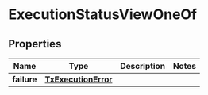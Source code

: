 
# ExecutionStatusViewOneOf

## Properties
| Name | Type | Description | Notes |
| ------------ | ------------- | ------------- | ------------- |
| **failure** | [**TxExecutionError**](TxExecutionError.md) |  |  |



